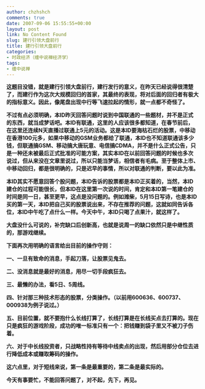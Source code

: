 ```yaml
---
author: chzhshch
comments: true
date: 2007-09-06 15:55:55+00:00
layout: post
link: No Content Found
slug: 建行引领大盘前行
title: 建行引领大盘前行
categories:
- 时政经济（缠中说禅经济学）
tags:
- 缠中说禅
---
```


			

**这题目没错，就是建行引领大盘前行，建行发行的意义，在昨天已经说得很清楚了，而建行作为这次大规模回归的首家，其最终的表现，将对后面的回归者有极大的指标意义。因此，像尾盘出现中行等飞速拉起的情形，就一点都不奇怪了。**

**不过有点必须明确，本ID昨天回答问题时说到中国联通的一些题材，并不是正式的东西，就当成梦话吧。本ID有联通，这里的人应该很多都知道，在春节前后，在这里还连续N天直播过联通上5元的活动。这是本ID要海枯石烂的股票，中移动在香港100元多，如果中移动的GSM业务都给了联通，本ID也不知道联通该多少钱，但联通搞GSM、移动搞大唐玩意、电信搞CDMA，并不是什么正式公告，只是一种还未被最后正式批准的可能方案，其实本ID在以前回答问题的时候也多次说过，但从来没在文章里说过，所以只能当梦话，相信者有毛病。至于整体上市、中移动回归，都是很明确的，只是迟早的事情，所以对联通的判断，要以此为准。**

**本ID其实不愿意回答个股问题，本ID告诉的股票都是本ID正买着的，当然，本ID建仓的过程可能很长，但本ID在这里第一次说的时间，肯定和本ID第一笔建仓的时间是同一日，甚至更早，这点是没问题的。例如潍柴，5月15日写诗，也是本ID买的第一天，本ID把自己买的股票说出来，不存在推荐的问题，这就如同告诉各位，本ID中午吃了点什么一样。今天中午，本ID只喝了点果汁，就这样了。**

**大盘没什么可说的，补完缺口后创新高，也就是说周一的缺口依然只是中继性质的，那游戏继续。**

**下面再次用明确的语言给出目前的操作守则：**

**一、一旦有致命的消息，手起刀落，让股票见鬼去。**

**二、没消息就是最好的消息，用尽一切手段疯狂去。**

**三、最懒的办法，看5日、5周线。**

**四、针对那三种技术形态的股票，分类操作。（以前用600636、600737、000938为例子说过。）**

**五、目前位置，就不要抱什么长线打算了，长线打算是在长线买点去打算的。现在只是疯狂的游戏阶段，成功的唯一标准只有一个：把钱赚到袋子里又不被刀子伤着。**

**六、对于中长线投资者，只战略性持有等待中线卖点的出现，然后用部分仓位去进行降低成本或赚取筹码的操作。**

**这六点里，对于短线来说，第一条是最重要的，第二条是最实际的。**

**今天有事要忙，不能回答问题了，对不起，先下，再见。**
